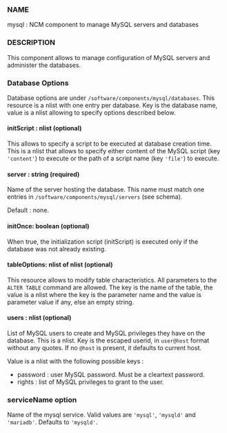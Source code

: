 ### NAME

mysql : NCM component to manage MySQL servers and databases

### DESCRIPTION

This component allows to manage configuration of MySQL servers and administer the databases.

### Database Options

Database options are under `/software/components/mysql/databases`. This resource is a nlist with one entry per database. Key is the
database name, value is a nlist allowing to specify options described below.

#### initScript : nlist (optional)

This allows to specify a script to be executed at database creation time. This is a nlist that allows to specify either content
of the MySQL script (key `'content'`) to execute or the path of a script name (key `'file'`) to execute.

#### server : string (required)

Name of the server hosting the database. This name must match one entries in `/software/components/mysql/servers` (see schema).

Default : none.

#### initOnce: boolean (optional)

When true, the initialization script (initScript) is executed only if the database was not already existing.

#### tableOptions: nlist of nlist (optional)

This resource allows to modify table characteristics. All parameters to the `ALTER TABLE` command are allowed.
The key is the name of the table, the value is a nlist where the key is the parameter name and the value is parameter
value if any, else an empty string.

#### users : nlist (optional)

List of MySQL users to create and MySQL privileges they have on the database. This is a nlist. Key is the escaped userid, in
`user@host` format without any quotes. If no `@host` is present, it defaults to current host.

Value is a nlist with the following possible keys :

- password : user MySQL password. Must be a cleartext password.
- rights : list of MySQL privileges to grant to the user.

### serviceName option

Name of the mysql service. Valid values are `'mysql'`, `'mysqld'` and `'mariadb'`. Defaults to `'mysqld'`.
